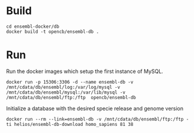 Build
================

    cd ensembl-docker/db
    docker build -t opencb/ensembl-db .

Run
==============

Run the docker images which setup the first instance of MySQL.
    

    docker run -p 15306:3306 -d --name ensembl-db -v /mnt/cdata/db/ensembl/log:/var/log/mysql -v /mnt/cdata/db/ensembl/mysql:/var/lib/mysql -v /mnt/cdata/db/ensembl/ftp:/ftp  opencb/ensembl-db

Initialize a database with the desired specie release and genome version

    docker run --rm --link=ensembl-db -v /mnt/cdata/db/ensembl/ftp:/ftp -ti helios/ensembl-db-download homo_sapiens 81 38
